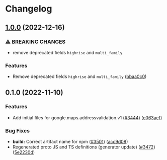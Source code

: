 # Changelog

## [1.0.0](https://github.com/googleapis/google-cloud-node/compare/addressvalidation-v0.1.0...addressvalidation-v1.0.0) (2022-12-16)


### ⚠ BREAKING CHANGES

* remove deprecated fields `highrise` and `multi_family`

### Features

* Remove deprecated fields `highrise` and `multi_family` ([bbaa0c0](https://github.com/googleapis/google-cloud-node/commit/bbaa0c03aa7d8621d3861a3c434f19d83f616b2f))

## 0.1.0 (2022-11-10)


### Features

* Add initial files for google.maps.addressvalidation.v1 ([#3444](https://github.com/googleapis/google-cloud-node/issues/3444)) ([c063aef](https://github.com/googleapis/google-cloud-node/commit/c063aef847a011762f16c04bd33d05a860b69cd4))


### Bug Fixes

* **build:** Correct artifact name for npm ([#3501](https://github.com/googleapis/google-cloud-node/issues/3501)) ([acc9d08](https://github.com/googleapis/google-cloud-node/commit/acc9d08aff510d8fb2fdffac8ea5768531d8fc33))
* Regenerated proto JS and TS definitions (generator update) ([#3472](https://github.com/googleapis/google-cloud-node/issues/3472)) ([5e2230d](https://github.com/googleapis/google-cloud-node/commit/5e2230dfc4302bb2ac9628ff4200eb46509e103d))
